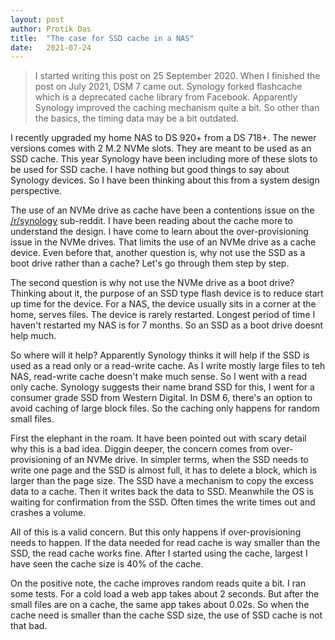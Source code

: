 ```yaml
---
layout: post
author: Protik Das
title:  "The case for SSD cache in a NAS"
date:   2021-07-24
---
```


> I started writing this post on 25 September 2020. When I finished the post on July 2021, DSM 7 came out. Synology forked flashcache which is a deprecated cache library from Facebook. Apparently Synology improved the caching mechanism quite a bit. So other than the basics, the timing data may be a bit outdated.

I recently upgraded my home NAS to DS 920+ from a DS 718+. The newer versions comes with 2 M.2 NVMe slots. They are meant to be used as an SSD cache. This year Synology have been including more of these slots to be used for SSD cache. I have nothing but good things to say about Synology devices. So I have been thinking about this from a system design perspective. 

The use of an NVMe drive as cache have been a contentions issue on the [/r/synology](https://www.reddit.com/r/synology/) sub-reddit. I have been reading about the cache more to understand the design. I have come to learn about the over-provisioning issue in the NVMe drives. That limits the use of an NVMe drive as a cache device. Even before that, another question is, why not use the SSD as a boot drive rather than a cache? Let's go through them step by step.

The second question is why not use the NVMe drive as a boot drive? Thinking about it, the purpose of an SSD type flash device is to reduce start up time for the device. For a NAS, the device usually sits in a corner at the home, serves files. The device is rarely restarted. Longest period of time I haven't restarted my NAS is for 7 months. So an SSD as a boot drive doesnt help much. 

So where will it help? Apparently Synology thinks it will help if the SSD is used as a read only or a read-write cache. As I write mostly large files to teh NAS, read-write cache doesn't make much sense. So I went with a read only cache. Synology suggests their name brand SSD for this, I went for a consumer grade SSD from Western Digital. In DSM 6, there's an option to avoid caching of large block files. So the caching only happens for random small files.

First the elephant in the roam. It have been pointed out with scary detail why this is a bad idea. Diggin deeper, the concern comes from over-provisioning of an NVMe drive. In simpler terms, when the SSD needs to write one page and the SSD is almost full, it has to delete a block, which is larger than the page size. The SSD have a mechanism to copy the excess data to a cache. Then it writes back the data to SSD. Meanwhile the OS is waiting for confirmation from the SSD. Often times the write times out and crashes a volume.

All of this is a valid concern. But this only happens if over-provisioning needs to happen. If the data needed for read cache is way smaller than the SSD, the read cache works fine. After I started using the cache, largest I have seen the cache size is 40% of the cache.

On the positive note, the cache improves random reads quite a bit. I ran some tests. For a cold load a web app takes about 2 seconds. But after the small files are on a cache, the same app takes about 0.02s. So when the cache need is smaller than the cache SSD size, the use of SSD cache is not that bad.
